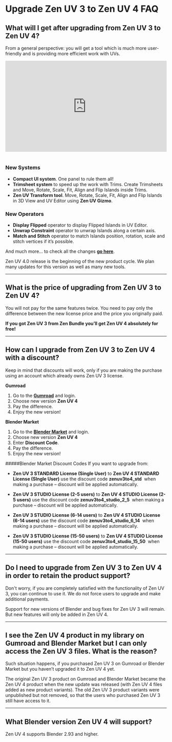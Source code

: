 # Upgrade Zen UV 3 to Zen UV 4 FAQ

## What will I get after upgrading from Zen UV 3 to Zen UV 4?

From a general perspective: you will get a tool which is much more user-friendly and is providing more efficient work with UVs.

<div style="position: relative; width: 100%; height: 0; padding-bottom: 56.25%;">
<iframe src="https://www.youtube.com/embed/A33NDMoRChM" style="position: absolute; top: 0; left: 0; width: 100%; height: 100%;" allowfullscreen="" seamless="" frameborder="0"></iframe>
</div>
<br>

### New Systems

- **Compact UI system**. One panel to rule them all!
- **Trimsheet system** to speed up the work with Trims. Create Trimsheets and Move, Rotate, Scale, Fit, Align and Flip Islands inside Trims.
- **Zen UV Transform tool**. Move, Rotate, Scale, Fit, Align and Flip Islands in 3D View and UV Editor using **Zen UV Gizmo**.

### New Operators

- **Display Flipped** operator to display Flipped Islands in UV Editor.
- **Unwrap Constraint** operator to unwrap Islands along a certain axis.
- **Match and Stitch** operator to match Islands position, rotation, scale and stitch vertices if it’s possible.

And much more… to check all the changes [**go here**](changelg/release_note_4.0.md).

Zen UV 4.0 release is the beginning of the new product cycle. We plan many updates for this version as well as many new tools. 

---

## What is the price of upgrading from Zen UV 3 to Zen UV 4?

You will not pay for the same features twice. You need to pay only the difference between the new license price and the price you originally paid.

**If you got Zen UV 3 from Zen Bundle you’ll get Zen UV 4 absolutely for free!**

---

## How can I upgrade from Zen UV 3 to Zen UV 4 with a discount?

Keep in mind that discounts will work, only if you are making the purchase using an account which already owns Zen UV 3 license.

**Gumroad** 

1. Go to the [**Gumroad**](https://gumroad.com/l/ZenUV) and login.
2. Choose new version **Zen UV 4**
3. Pay the difference.
4.  Enjoy the new version!

**Blender Market** 

1. Go to the [**Blender Market**](https://blendermarket.com/products/zen-uv) and login.
2. Choose new version **Zen UV 4**
3. Enter **Discount Code**.
4. Pay the difference.
5. Enjoy the new version!

#####Blender Market Discount Codes 
If you want to upgrade from:

- **Zen UV 3 STANDARD License (Single User)** to **Zen UV 4 STANDARD License (SIngle User)** use the discount code **zenuv3to4_std**  when making a purchase – discount will be applied automatically.

- **Zen UV 3 STUDIO License (2-5 users)** to **Zen UV 4 STUDIO License (2-5 users)** use the discount code **zenuv3to4_studio_2_5**  when making a purchase – discount will be applied automatically.

- **Zen UV 3 STUDIO License (6-14 users)** to **Zen UV 4 STUDIO License (6-14 users)** use the discount code **zenuv3to4_studio_6_14**  when making a purchase – discount will be applied automatically.

- **Zen UV 3 STUDIO License (15-50 users)** to **Zen UV 4 STUDIO License (15-50 users)** use the discount code **zenuv3to4_studio_15_50**  when making a purchase – discount will be applied automatically.

---


## Do I need to upgrade from Zen UV 3 to Zen UV 4 in order to retain the product support?

Don't worry, if you are completely satisfied with the functionality of Zen UV 3, you can continue to use it. We do not force users to upgrade and make additional payments.

Support for new versions of Blender and bug fixes for Zen UV 3 will remain. But new features will only be added in Zen UV 4.

---

## I see the Zen UV 4 product in my library on Gumroad and Blender Market but I can only access the Zen UV 3 files. What is the reason?

Such situation happens, if you purchased Zen UV 3 on Gumroad or Blender Market but you haven’t upgraded it to Zen UV 4 yet. 

The original  Zen UV 3 product on Gumroad and Blender Market became the Zen UV 4 product when the new update was released (with  Zen UV 4 files added as new product variants). The old Zen UV 3 product variants were unpublished but not removed, so that the users who purchased Zen UV 3 still have access to it.

---

## What Blender version Zen UV 4 will support?

Zen UV 4 supports Blender 2.93 and higher.

